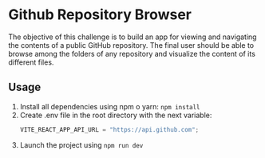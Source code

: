 # Github Repository Browser

The objective of this challenge is to build an app for viewing and navigating the contents of a public GitHub repository. The final user should be able to browse among the folders of any repository and visualize the content of its different files.

## Usage

1. Install all dependencies using npm o yarn: `npm install`
2. Create .env file in the root directory with the next variable:
   ```javascript
   VITE_REACT_APP_API_URL = "https://api.github.com";
   ```
3. Launch the project using `npm run dev`
